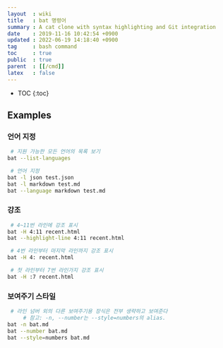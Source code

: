 ```yaml
---
layout  : wiki
title   : bat 명령어
summary : A cat clone with syntax highlighting and Git integration
date    : 2019-11-16 10:42:54 +0900
updated : 2022-06-19 14:18:40 +0900
tag     : bash command
toc     : true
public  : true
parent  : [[/cmd]]
latex   : false
---
```

* TOC
{:toc}

## Examples

### 언어 지정

```bash
 # 지원 가능한 모든 언어의 목록 보기
bat --list-languages

 # 언어 지정
bat -l json test.json
bat -l markdown test.md
bat --language markdown test.md
```

### 강조

```bash
 # 4~11번 라인에 강조 표시
bat -H 4:11 recent.html
bat --highlight-line 4:11 recent.html

 # 4번 라인부터 마지막 라인까지 강조 표시
bat -H 4: recent.html

 # 첫 라인부터 7번 라인가지 강조 표시
bat -H :7 recent.html
```

### 보여주기 스타일

```bash
 # 라인 넘버 외의 다른 보여주기용 장식은 전부 생략하고 보여준다
     # 참고: -n, --number는 --style=numbers의 alias.
bat -n bat.md
bat --number bat.md
bat --style=numbers bat.md
```

